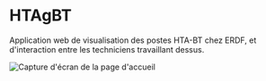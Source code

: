 # HTAgBT
Application web de visualisation des postes HTA-BT chez ERDF, et d'interaction entre les techniciens travaillant dessus.

![Capture d'écran de la page d'accueil](http://pix.toile-libre.org/upload/original/1437644204.png)
